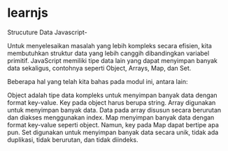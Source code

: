 # learnjs

Strucuture Data Javascript-

Untuk menyelesaikan masalah yang lebih kompleks secara efisien, kita membutuhkan struktur data yang lebih canggih dibandingkan variabel primitif. JavaScript memiliki tipe data lain yang dapat menyimpan banyak data sekaligus, contohnya seperti Object, Arrays, Map, dan Set.

Beberapa hal yang telah kita bahas pada modul ini, antara lain:

Object adalah tipe data kompleks untuk menyimpan banyak data dengan format key-value. Key pada object harus berupa string.
Array digunakan untuk menyimpan banyak data. Data pada array disusun secara berurutan dan diakses menggunakan index.
Map menyimpan banyak data dengan format key-value seperti object. Namun, key pada Map dapat bertipe apa pun.
Set digunakan untuk menyimpan banyak data secara unik, tidak ada duplikasi, tidak berurutan, dan tidak diindeks.
